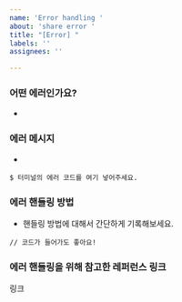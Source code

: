 ```yaml
---
name: 'Error handling '
about: 'share error '
title: "[Error] "
labels: ''
assignees: ''

---
```


### 어떤 에러인가요?
- 
### 에러 메시지
- 
```
$ 터미널의 에러 코드를 여기 넣어주세요.
```
### 에러 핸들링 방법
- 핸들링 방법에 대해서 간단하게 기록해보세요.
```
// 코드가 들어가도 좋아요!
```
### 에러 핸들링을 위해 참고한 레퍼런스 링크
링크
